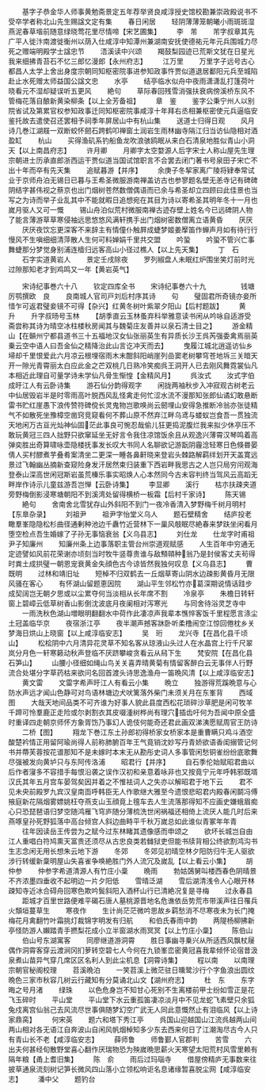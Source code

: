 <!-- { "loadSidebar": true } -->
　　基字子恭金华人师事黄勉斋景定五年荐举贤良咸淳授史馆校勘兼崇政殿说书不受卒学者称北山先生赐諡文定有集
　　春日闲居
　　轻阴薄薄笼朝曦小雨斑斑湿燕泥春草堦前随意绿晓莺花里尽情啼【宋艺圃集】
　　李　芾
　　芾字叔章其先广平人徙汴南渡徙衡州以荫入仕咸淳中知潭州兼湖南安抚使德祐元年元兵围城力尽死之赠端明殿学士諡忠节
　　浯溪读中兴颂
　　羯鼓梨园迹已荒斯文犹在日星光我来细拂青苔石不忆三郎忆漫郎【永州府志】
　　江万里
　　万里字子远号古心都昌人太学上舍出身度宗朝同知枢密院事进参知政事忤贾似道退居鄱阳元兵至城陷赴止水死赠太师益国公諡文忠
　　水亭
　　结亭临水似舟中夜雨潇潇乱打篷荷叶晓看元不湿却疑误听五更风
　　絶句
　　草际春回残雪消强扶衰病傍溪桥东风不管梅花落自酿新黄染柳条【以上全芳备祖】
　　章　鉴
　　鉴字公秉宁州人以别院省试及第累官权参知政事迁同知枢密院事咸淳十年拜右丞相兼枢密使元兵逼临安鉴托故去遣使召还罢相予祠季年屏居山中有杭山集
　　送道士归得日观
　　风月诗几巻江湖屐一双断蛟怀劒石跨鹤叩禅窗土润岩生雨林幽寺隔江归当访仙隐相对酒盈缸
　　杭山
　　买得渔矶系钓船鱼龙吹浪骇鸥眠从来白石清泉地胜似青山小洞天【以上南昌府志】
　　许月卿
　　月卿字太空婺源人后字宋士人称山屋先生理宗朝进士历承直郎浙西运干贾似道当国试馆职言不合罢去闭门著书号泉田子宋亡不出十年而卒有先天集
　　追赋暮游【并序】
　　余庚子冬挈家离广陵将肄奉常试业于京师舟泊无锡日已暮与王希圣微服游南禅盖访古也参寥题名壁无恙寺记有碑碑阴结字甚伟视之蔡京也出门烟树苍然数僧偶语而已余与希圣却立四顾曰此佳景也当写之为诗而举子业乱其中不能就暇日追想宛在其目为诗以寄希圣其明年冬十一月也嵗月驱人又可一慨
　　锡山舟泊似荒村微服南禅古迹存壁上姓名今已远碑阴人物了能言薄游草草寒侵袖远思悠悠风满轩携手出门烟树密数僧离立语黄昏
　　厌厌
　　厌厌夜饮忘更深客不来辞主有情僮仆触屛成蜨梦姬姜擪笛作蝉声月如有待行行慢风不生嗔细细清萍散人生何可料婵娟千里共交盟
　　吟蛩
　　吟蛩不管兴亡事舞蜨那分梦觉身别浦连樯归远客高山小径过樵人【以上先天集】
　　丁　石
　　石字实道黄岩人
　　景定壬戌除夜
　　罗列椒盘人未眠红炉围坐笑灯前时光过隙那知老才到鸡鸣又一年【黄岩英气】




　　宋诗纪事巻六十八
　　钦定四库全书
　　宋诗纪事巻六十九　　　　　钱塘厉鹗撰欧　良
　　良南城人官司戸刘后村序其诗
　　句
　　璧固君所奇镜亦妾所惜乍可返君璧妾镜不可得【杂兴】红黄冬树叶紫翠夕阳山【后村题跋】
　　黄　升
　　升字叔旸号玉林
　　【胡季直云玉林蚤弃科举雅意读书闲从吟咏自适游受斋尝称其诗为晴空冰柱楼秋房闻其与魏菊庄友善并以泉石清士目之】
　　游金精山【在贑州宁都县道书三十五福地汉女仙张丽英生有异质长沙王呉芮强委禽焉丽英乗云空中语人曰吾金仙之精降治此山言讫冲天而去】
　　曳履江城北逍遥访仙乡埽却千里恨爱此六月凉云根埋宿雨木末酣斜阳峭崖列嵒窦老树攀穹苍地坼三关暗天开一隙光青霄丽太白应此金之芒双桃几日熟冷笑痴呉王洞开人已去刚风舞霓裳仙凡本相近此理自可量学诗未学仙凡骨生惭惶【金精风月】
　　呉汝式
　　汝式字伯成旴江人有云卧诗集
　　游石仙分韵得观字
　　闲拢两袖秋步入冲寂观古树老云中仙居毁岩半是时零雨高叶脱西风乱怪禽走何忙涩水流不漫那知张郎仙谲幻敢悬断雷书贮红崖愚下浪传赞符碑傥长灵鬼物岂歌唤尚云劒埋山安得急推断冷翁亦张徒精气不如散死坐豫樟空凿窍竞窥看何不葬山原不然弃江畔乌鸢与蝼蚁岂食吾一贯独流天地闲万古亘光灿神仙固茫此事良可惋忍哉偷儿狂更捣泥腹烂我来拟少休亭压不敢玩黄冠三四人拙野只欲窜延坐无好言令我住凉馆饭余且从观逸兴薄霄汉琴鸣着高弹奕胜出奇算啸咏壶隐楼抚事发长叹大书同人名聊欲记游翫阴霾淰轻寒日色倏昬晏倩人买村醪煮芋叠肴案清坐二更深一睡各鼻鼾晓来登岩头棘路解羁绊划开天盖寛远景过飞翰幽丛摘新查窥险身发汗居然束归装重下西岩畔我思古之人岂只局穷闬观海登泰山深高世闲冠斯岩虽荒榛乐事实昭焕人心本然同今古未容判终当驾风云高蹈无畔岸作诗示儿童兹游吾岂惮【云卧诗集】
　　李显卿
　　溪行
　　枯朩扶疎夹道旁野梅倒影浸寒塘朝阳不到溪湾处留得横桥一板霜【后村千家诗】
　　陈天锡
　　絶句
　　舍南舍北雪犹存山外斜阳不到门一夜冷香清入梦野梅千树月明村【东臯杂录】
　　刘祖尹
　　祖尹字怡堂义乌人
　　题石壁精舍
　　结庐投老瞰羣峯隐隐松杉曲径通剰种池边千纛竹近营林下一巢风攲眠尽絶春来梦趺坐闲看月堕空检点吾生婚嫁了子孙无事恼衰翁【义乌县志】
　　刘仕龙
　　仕龙字时甫祖尹子知廉州
　　知廉州条上边事落职主管台州崇道观赋感
　　人生百年中穷通无定迹譬如风前花荣谢亦顷刻当时牧牛竖尊贵谁与敌顦顇种翁乃是封侯客丈夫茍得时粪土成拱璧一朝恩宠衰黄金失顔色古今谅皆然我独何叹息【义乌县志】
　　曹既明
　　过林和靖旧址
　　短棹不归双鹤去一丘烟草寄山阴水边疎影黄昏月无限风骚在客心
　　有怀湖山留题恵因院
　　湖山平生邻松竹亦葛深期说情话跬步成契阔岂无朝夕思或以尘累夺何当淡相从长年席不割
　　冷泉亭
　　朱檐日转轩窗上碧嶂云低草树香山影倒沈波底月夜阑相对泻寒光
　　与同舍待浴灵芝寺中
　　一雨洗秋色湖山増眼明翻翻水中荷作此凄凉声我辈本憔悴客饭千里程愿言涤尘土冠盖临华京
　　夜宿浙江亭
　　夜半潮声撼客牀卧听柔橹闹空江惊回倦枕乡关梦海日烘山上晓窗【以上咸淳临安志】
　　吴　珩
　　龙兴寺【在昌化县千顷山】
　　松桧阴中六月清异花灵草不知名客从琼液山头过人在水晶宫上行千尺翠岚分月色一轩寒籁动秋声登临不厌跻攀峻贪看云从舄下生
　　梵安院【在昌化县石笋山】
　　山腰小径细如绳山鸟关关喜弄晴黄菊有情留客醉白云无事伴人行野流合处堪分字草药枯来欲问名回首渡头诗思逸渔舟一笛晩风清【以上咸淳临安志】
　　黄文雷
　　文雷字希声旴江人有看云小集
　　晩立
　　独游得荒蹊晩意与心防水声远才闻山色静可对鸟语林塘边犬吠篱落外柴门未须关月在东峯背
　　西域图
　　大哉天地间品类不可齐谁为好事人貌此县度西松花琐碎沙草肥是闲可牧羊千蹄可怜羣鹿正走险或尔剥割衣其皮啜湩树桦尚有理穴插齿吁何为吾闻中原全盛时重译四走朝京师怀方象胥饬乃事幻人诡伎何能奇还君此画双涕洟愿赋周官王防诗
　　二桥【图】
　　翔龙下巻江东土孙郎初得桥家女桥家本是重曹瞒只鸡斗酒空酸楚衿情正用留阿瑜尚得人前称肺腑百年王气竟销沈妙写丹青娇欲语香闺搦管记何书并蔕芙蓉按花谱那知不是未嫁时本末无从勘彤史词人多事管闲愁铜雀纷纷底歌舞尽强被发向黄垆只与东阿传洛浦
　　昭君行【并序】
　　自石季伦始赋昭君曲以后作者寖多不容措手每恨沿袭之误作汉初和亲意着咏非也又按竟宁元年呼韩邪既壻汉氏其年五月宫车晏驾矣因并着之不惟袪词人之失亦以解昭君于地下云
　　君不见未央前殿罗九宾汉皇南靣呼韩臣无人作歌继大雅至今遗恨悲昭君内殿春闲鬬冯傅掖庭新花隔烟雾嫖姚枉夺燕支山玉顔竟上氊车去人生流落那得知不应画史嫌蛾眉痴心只恐琵琶语归梦空随鸿雁飞穹庐随分薄梳洗世闲祸福还相倚上流厌人能几时后来燕啄皇孙死野狐落中高台倾宫人斜边曲畤平千秋万嵗总如此谁似青冢年年青
　　往年因读岳王传尝为之赋今过东林睹其遗像感而申颂之
　　欲坏长城岂自由江人重唱白符鸠熏天富贵还须尽从古忠良类若雠狱吏但能书牍背相公终欲割鸿沟书生志念闲无用长想朱云地下游
　　冬郊
　　冬郊见初晴空林夕阳防归牛无人驱欲涉行转缓新稾明屋山失喜雀争唤絶胜门外人流冗及嵗乱【以上看云小集】
　　胡仲参
　　仲参字希道清源人有竹庄小稾
　　晩雨
　　勃姑鵶舅叫楼西春色阴晴景不齐浓墨四垂收不起明边一片夕阳低
　　雪晴泛湖
　　雪后湖清浅令人心眼开林疎知寺近冰合碍舟回寒色欺吟鬓斜阳入酒杯山行已清絶况复是寻梅
　　过永春县
　　距城才百里世路便难平碣石唐人墓桃源晋地名危谯依岳势荒市带溪声往日罹兵火頽垣蔓草生
　　寒夜作
　　生计尚茫茫微吟思故乡羁愁消不尽寒夜未为长门掩梅花月禽翻竹叶霜挑灯裁锦字明发有归航
　　和伯氏春雨中韵
　　两隄杨柳拂新亭怪防游人嬾踏青手撚梨花成小立半窗湖水雨冥冥【以上竹庄小稾】
　　陈伯山
　　伯山号东湖寓客
　　同廖继道游洞霄
　　胜日事幽寻乗兴从所适西风飘杖屦偶作洞霄客穿云渡涧冈扪萝转空碧七人今何在九锁峯峦密黄冠喜我辈倾怀论宿昔汲泉煮山苗异气穿几席区区名利人到此尘机息【洞霄诗集】
　　程以南
　　以南理宗朝官秘阁校理
　　苕溪晩泊
　　一笑苕溪上微茫驻日曛鹭沙行个字鱼浪出圆纹晩色三家市秋容几树云行藏知有分莫诵北山文【湖州府志】
　　杜　东
　　东字晦之号月渚
　　绿珠
　　以色危身岂不知甘心死别不生离楼前甲士纷如雪正是花飞玉碎时
　　平山堂
　　平山堂下水云重孤笛凄凉淡月中不见龙蛇飞素壁只余狐兔戍离宫仙翁己去风流尽世事俱随梦幻空广武无人同此意慨然止有泪临风【以上诗家鼎脔】
　　何宋英
　　题六和塔下秀江亭
　　呉国山迎越国山江流呉越两山间两山相对各无语江自奔波山自闲风帆烟棹知多少东去西来何日了江潮淘尽古今人只有青山长不老【咸淳临安志】
　　薛师鲁
　　师鲁鄞人官郡判
　　苦雪
　　六出夫何甚经旬散野堂喜心翻作厌瑞物恐为殃嵗晩思薪火天寒望太阳荒村风雪里赖有隔年粮【甬上耆旧集】
　　陈　俞
　　雨后过玛瑙寺
　　借屋傍精庐无事数来往披草通泉流刻树记笋长微风四山落小立领松响讵名息诸缘暂喜脱尘网【咸淳临安志】
　　潘中父
　　题钓台

